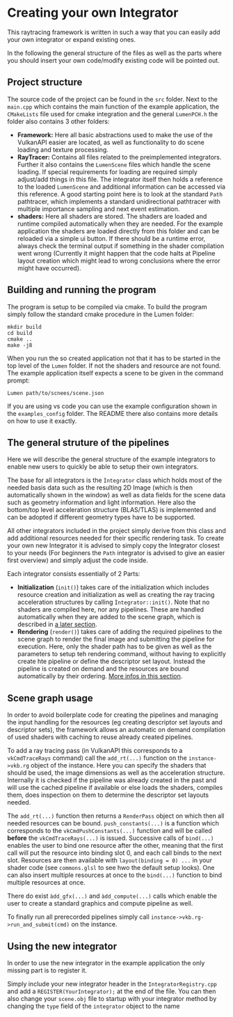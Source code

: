 # Creating your own Integrator

This raytracing framework is written in such a way that you can easily add your own integrator or expand existing ones.

In the following the general structure of the files as well as the parts where you should insert your own code/modify existing code will be pointed out.

## Project structure
The source code of the project can be found in the `src` folder. Next to the `main.cpp` which contains the main function of the example application, the `CMakeLists` file used for cmake integration and the general `LumenPCH.h` the folder also contains 3 other folders:

- **Framework:** Here all basic abstractions used to make the use of the VulkanAPI easier are located, as well as functionality to do scene loading and texture processing.
- **RayTracer:** Contains all files related to the preimplemented integrators. Further it also contains the `LumenScene` files which handle the scene loading. If special requirements for loading are required simply adjust/add things in this file. The integrator itself then holds a reference to the loaded `LumenScene` and additional information can be accessed via this reference. A good starting point here is to look at the standard `Path` pathtracer, which implements a standard unidirectional pathtracer with multiple importance sampling and next event estimation.
- **shaders:** Here all shaders are stored. The shaders are loaded and runtime compiled automatically when they are needed. For the example application the shaders are loaded directly from this folder and can be reloaded via a simple ui button. If there should be a runtime error, always check the terminal output if something in the shader compilation went wrong (Currently it might happen that the code halts at Pipeline layout creation which might lead to wrong conclusions where the error might have occurred).

## Building and running the program

The program is setup to be compiled via cmake. To build the program simply follow the standard cmake procedure in the Lumen folder:
```
mkdir build
cd build
cmake ..
make -j8
```

When you run the so created application not that it has to be started in the top level of the `Lumen` folder. If not the shaders and resource are not found. The example application itself expects a scene to be given in the command prompt:
```
Lumen path/to/scnees/scene.json
```

If you are using vs code you can use the example configuration shown in the `examples_config` folder. The README there also contains more details on how to use it exactly.

## The general struture of the pipelines

Here we will describe the general structure of the example integrators to enable new users to quickly be able to setup their own integrators.

The base for all integrators is the `Ìntegrator` class which holds most of the needed basis data such as the resulting 2D Image (which is then automatically shown in the window) as well as data fields for the scene data such as geometry information and light information. Here also the bottom/top level acceleration structure (BLAS/TLAS) is implemented and can be adopted if different geometry types have to be supported.

All other integrators included in the project simply derive from this class and add additional resources needed for their specific rendering task. To create your own new Integrator it is advised to simply copy the Integrator closest to your needs (For beginners the `Path` integrator is advised to give an easier first overview) and simply adjust the code inside.

Each integrator consists essentially of 2 Parts:

- **Initialization** (`init()`) takes care of the initialization which includes resource creation and initialization as well as creating the ray tracing acceleration structures by calling `Ìntegrator::init()`. Note that no shaders are compiled here, nor any pipelines. These are handled automatically when they are added to the scene graph, which is described in [a later section](#scene-graph-usage).
- **Rendering** (`render()`) takes care of adding the required pipelines to the scene graph to render the final image and submitting the pipeline for execution. Here, only the shader path has to be given as well as the parameters to setup teh rendering command, without having to explicitly create hte pipeline or define the descriptor set layout. Instead the pipeline is created on demand and the resources are bound automatically by their ordering. [More infos in this section](#scene-graph-usage).


## Scene graph usage

In order to avoid boilerplate code for creating the pipelines and managing the input handling for the resources (eg creating descriptor set layouts and descriptor sets), the framework allows an automatic on demand compilation of used shaders with caching to reuse already created pipelines.

To add a ray tracing pass (in VulkanAPI this corresponds to a `vkCmdTraceRays` command) call the `add_rt(...)` function on the `instance->vkb.rg` object of the instance. Here you can specify the shaders that should be used, the image dimensions as well as the acceleration  structure. Internally it is checked if the pipeline was already created in the past and will use the cached pipeline if available or else loads the shaders, compiles them, does inspection on them to determine the descriptor set layouts needed.

The `add_rt(...)` function then returns a `RenderPass` object on which then all needed resources can be bound. `push_constants(...)` is a function which corresponds to the `vkCmdPushConstants(...)` function and will be called **before** the `vkCmdTraceRays(...)` is issued. Successive calls of `bind(...)` enables the user to bind one resource after the other, meaning that the first call will put the resource into binding slot 0, and each call binds to the next slot. Resources are then available with `layout(binding = 0) ...` in your shader code (see `commons.glsl` to see hwo the default setup looks). One can also insert multiple resources at once to the `bind(...)` function to bind multiple resources at once.

There do exist `àdd_gfx(...)` and `àdd_compute(...)` calls which enable the user to create a standard graphics and compute pipeline as well.

To finally run all prerecorded pipelines simply call `instance->vkb.rg->run_and_submit(cmd)` on the instance.

## Using the new integrator

In order to use the new integrator in the example application the only missing part is to register it.

Simply include your new integrator header in the `IntegratorRegistry.cpp` and add a `REGISTER(YourIntegrator);` at the end of the file. You can then also change your `scene.obj` file to startup with your integrator method by changing the `type` field of the `integrator` object to the name 
